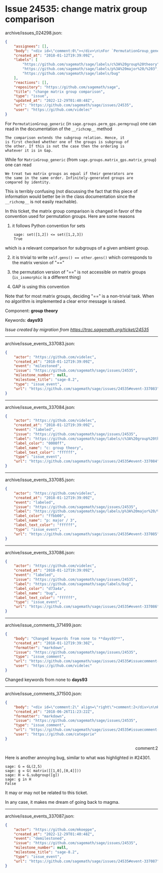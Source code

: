 # Issue 24535: change matrix group comparison

archive/issues_024298.json:
```json
{
    "assignees": [],
    "body": "<div id=\"comment:0\"></div>\n\nFor `PermutationGroup_generic` (in `sage.groups.perm_gps.permgroup`) one can read in the documentation of the `__richcmp__` method\n\n```\nThe comparison extends the subgroup relation. Hence, it\nis first checked whether one of the groups is subgroup of\nthe other. If this is not the case then the ordering is\nwhatever it is in Gap.\n```\nWhile for `MatrixGroup_generic` (from `sage.groups.matrix_gps.matrix_group`) one can read\n\n```\nWe treat two matrix groups as equal if their generators are\nthe same in the same order. Infinitely-generated groups are\ncompared by identity.\n```\n\nThis is terribly confusing (not discussing the fact that this piece of information would better be in the class documentation since the `__richcmp__` is not easily reachable).\n\nIn this ticket, the matrix group comparison is changed in favor of the convention used for permutation groups. Here are some reasons\n\n1) it follows Python convention for sets\n\n```\n    sage: set([1,2]) <= set([1,2,3])\n    True\n```\n  which is a relevant comparison for subgroups of a given ambient group.\n\n2) it is trivial to write `self.gens() == other.gens()` which corresponds to the matrix version of \"==\"\n\n3) the permutation version of \"==\" is not accessible on matrix groups (`is_isomorphic` is a different thing)\n\n4) GAP is using this convention\n\nNote that for most matrix groups, deciding \"==\" is a non-trivial task. When no algorithm is implemented a clear error message is raised.\n\nComponent: **group theory**\n\nKeywords: **days93**\n\n_Issue created by migration from https://trac.sagemath.org/ticket/24535_\n\n",
    "created_at": "2018-01-12T19:39:09Z",
    "labels": [
        "https://github.com/sagemath/sage/labels/c%3A%20group%20theory",
        "https://github.com/sagemath/sage/labels/p%3A%20major%20/%203",
        "https://github.com/sagemath/sage/labels/bug"
    ],
    "reactions": [],
    "repository": "https://github.com/sagemath/sage",
    "title": "change matrix group comparison",
    "type": "issue",
    "updated_at": "2022-12-29T01:40:48Z",
    "url": "https://github.com/sagemath/sage/issues/24535",
    "user": "https://github.com/videlec"
}
```
<div id="comment:0"></div>

For `PermutationGroup_generic` (in `sage.groups.perm_gps.permgroup`) one can read in the documentation of the `__richcmp__` method

```
The comparison extends the subgroup relation. Hence, it
is first checked whether one of the groups is subgroup of
the other. If this is not the case then the ordering is
whatever it is in Gap.
```
While for `MatrixGroup_generic` (from `sage.groups.matrix_gps.matrix_group`) one can read

```
We treat two matrix groups as equal if their generators are
the same in the same order. Infinitely-generated groups are
compared by identity.
```

This is terribly confusing (not discussing the fact that this piece of information would better be in the class documentation since the `__richcmp__` is not easily reachable).

In this ticket, the matrix group comparison is changed in favor of the convention used for permutation groups. Here are some reasons

1) it follows Python convention for sets

```
    sage: set([1,2]) <= set([1,2,3])
    True
```
  which is a relevant comparison for subgroups of a given ambient group.

2) it is trivial to write `self.gens() == other.gens()` which corresponds to the matrix version of "=="

3) the permutation version of "==" is not accessible on matrix groups (`is_isomorphic` is a different thing)

4) GAP is using this convention

Note that for most matrix groups, deciding "==" is a non-trivial task. When no algorithm is implemented a clear error message is raised.

Component: **group theory**

Keywords: **days93**

_Issue created by migration from https://trac.sagemath.org/ticket/24535_





---

archive/issue_events_337083.json:
```json
{
    "actor": "https://github.com/videlec",
    "created_at": "2018-01-12T19:39:09Z",
    "event": "milestoned",
    "issue": "https://github.com/sagemath/sage/issues/24535",
    "milestone_number": null,
    "milestone_title": "sage-8.2",
    "type": "issue_event",
    "url": "https://github.com/sagemath/sage/issues/24535#event-337083"
}
```



---

archive/issue_events_337084.json:
```json
{
    "actor": "https://github.com/videlec",
    "created_at": "2018-01-12T19:39:09Z",
    "event": "labeled",
    "issue": "https://github.com/sagemath/sage/issues/24535",
    "label": "https://github.com/sagemath/sage/labels/c%3A%20group%20theory",
    "label_color": "0000ff",
    "label_name": "c: group theory",
    "label_text_color": "ffffff",
    "type": "issue_event",
    "url": "https://github.com/sagemath/sage/issues/24535#event-337084"
}
```



---

archive/issue_events_337085.json:
```json
{
    "actor": "https://github.com/videlec",
    "created_at": "2018-01-12T19:39:09Z",
    "event": "labeled",
    "issue": "https://github.com/sagemath/sage/issues/24535",
    "label": "https://github.com/sagemath/sage/labels/p%3A%20major%20/%203",
    "label_color": "ffbb00",
    "label_name": "p: major / 3",
    "label_text_color": "ffffff",
    "type": "issue_event",
    "url": "https://github.com/sagemath/sage/issues/24535#event-337085"
}
```



---

archive/issue_events_337086.json:
```json
{
    "actor": "https://github.com/videlec",
    "created_at": "2018-01-12T19:39:09Z",
    "event": "labeled",
    "issue": "https://github.com/sagemath/sage/issues/24535",
    "label": "https://github.com/sagemath/sage/labels/bug",
    "label_color": "d73a4a",
    "label_name": "bug",
    "label_text_color": "ffffff",
    "type": "issue_event",
    "url": "https://github.com/sagemath/sage/issues/24535#event-337086"
}
```



---

archive/issue_comments_371499.json:
```json
{
    "body": "Changed keywords from none to **days93**",
    "created_at": "2018-01-12T19:39:30Z",
    "formatter": "markdown",
    "issue": "https://github.com/sagemath/sage/issues/24535",
    "type": "issue_comment",
    "url": "https://github.com/sagemath/sage/issues/24535#issuecomment-371499",
    "user": "https://github.com/videlec"
}
```

Changed keywords from none to **days93**



---

archive/issue_comments_371500.json:
```json
{
    "body": "<div id=\"comment:2\" align=\"right\">comment:2</div>\n\nHere is another annoying bug, similar to what was highlighted in #24301. \n\n```\nsage: G = GL(2,5)\nsage: g = G( matrix([[1,0],[0,4]]))\nsage: H = G.subgroup([g])\nsage: g in H\nFalse\n```\n\nIt may or may not be related to this ticket.\n\nIn any case, it makes me dream of going back to magma.",
    "created_at": "2018-06-26T11:23:22Z",
    "formatter": "markdown",
    "issue": "https://github.com/sagemath/sage/issues/24535",
    "type": "issue_comment",
    "url": "https://github.com/sagemath/sage/issues/24535#issuecomment-371500",
    "user": "https://github.com/categorie"
}
```

<div id="comment:2" align="right">comment:2</div>

Here is another annoying bug, similar to what was highlighted in #24301. 

```
sage: G = GL(2,5)
sage: g = G( matrix([[1,0],[0,4]]))
sage: H = G.subgroup([g])
sage: g in H
False
```

It may or may not be related to this ticket.

In any case, it makes me dream of going back to magma.



---

archive/issue_events_337087.json:
```json
{
    "actor": "https://github.com/mkoeppe",
    "created_at": "2022-12-29T01:40:48Z",
    "event": "demilestoned",
    "issue": "https://github.com/sagemath/sage/issues/24535",
    "milestone_number": null,
    "milestone_title": "sage-8.2",
    "type": "issue_event",
    "url": "https://github.com/sagemath/sage/issues/24535#event-337087"
}
```
